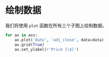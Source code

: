 # 绘制数据

我们将使用 `plot` 函数在所有三个子图上绘制数据。

```python
for ax in axs:
    ax.plot('date', 'adj_close', data=data)
    ax.grid(True)
    ax.set_ylabel(r'Price [\$]')
```
